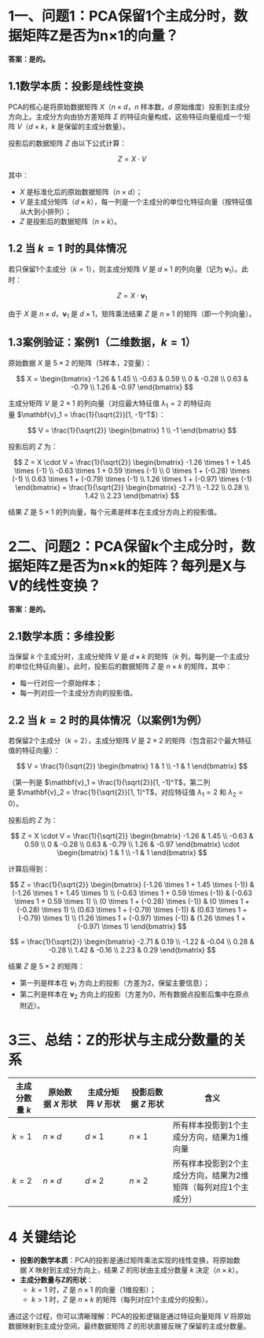 
# 1 ​**一、问题1：PCA保留1个主成分时，数据矩阵Z是否为n×1的向量？​**​

​**答案：是的。​**​

## 1.1 ​**数学本质：投影是线性变换**​

PCA的核心是将原始数据矩阵 $X$（$n \times d$，$n$ 样本数，$d$ 原始维度）投影到主成分方向上。主成分方向由协方差矩阵 $\Sigma$ 的特征向量构成，这些特征向量组成一个矩阵 $V$（$d \times k$，$k$ 是保留的主成分数量）。

投影后的数据矩阵 $Z$ 由以下公式计算：

$$
Z = X \cdot V
$$

其中：

- $X$ 是标准化后的原始数据矩阵（$n \times d$）；
- $V$ 是主成分矩阵（$d \times k$），每一列是一个主成分的单位化特征向量（按特征值从大到小排列）；
- $Z$ 是投影后的数据矩阵（$n \times k$）。

## 1.2 ​**当 $k=1$ 时的具体情况**​

若只保留1个主成分（$k=1$），则主成分矩阵 $V$ 是 $d \times 1$ 的列向量（记为 $\mathbf{v}_1$）。此时：

$$
Z = X \cdot \mathbf{v}_1
$$

由于 $X$ 是 $n \times d$，$\mathbf{v}_1$ 是 $d \times 1$，矩阵乘法结果 $Z$ 是 $n \times 1$ 的矩阵（即一个列向量）。

## 1.3 ​**案例验证：案例1（二维数据，$k=1$）​**​

原始数据 $X$ 是 $5 \times 2$ 的矩阵（5样本，2变量）：

$$
X = \begin{bmatrix}
-1.26 & 1.45 \\
-0.63 & 0.59 \\
0 & -0.28 \\
0.63 & -0.79 \\
1.26 & -0.97
\end{bmatrix}
$$

主成分矩阵 $V$ 是 $2 \times 1$ 的列向量（对应最大特征值 $\lambda_1=2$ 的特征向量 $\mathbf{v}_1 = \frac{1}{\sqrt{2}}[1, -1]^T$）：

$$
V = \frac{1}{\sqrt{2}} \begin{bmatrix} 1 \\ -1 \end{bmatrix}
$$

投影后的 $Z$ 为：

$$
Z = X \cdot V = \frac{1}{\sqrt{2}} \begin{bmatrix}
-1.26 \times 1 + 1.45 \times (-1) \\
-0.63 \times 1 + 0.59 \times (-1) \\
0 \times 1 + (-0.28) \times (-1) \\
0.63 \times 1 + (-0.79) \times (-1) \\
1.26 \times 1 + (-0.97) \times (-1)
\end{bmatrix} = \frac{1}{\sqrt{2}} \begin{bmatrix} -2.71 \\ -1.22 \\ 0.28 \\ 1.42 \\ 2.23 \end{bmatrix}
$$

结果 $Z$ 是 $5 \times 1$ 的列向量，每个元素是样本在主成分方向上的投影值。

# 2 ​**二、问题2：PCA保留k个主成分时，数据矩阵Z是否为n×k的矩阵？每列是X与V的线性变换？​**​

​**答案：是的。​**​

## 2.1 ​**数学本质：多维投影**​

当保留 $k$ 个主成分时，主成分矩阵 $V$ 是 $d \times k$ 的矩阵（$k$ 列，每列是一个主成分的单位化特征向量）。此时，投影后的数据矩阵 $Z$ 是 $n \times k$ 的矩阵，其中：

- 每一行对应一个原始样本；
- 每一列对应一个主成分方向的投影值。

## 2.2 ​**当 $k=2$ 时的具体情况（以案例1为例）​**​

若保留2个主成分（$k=2$），主成分矩阵 $V$ 是 $2 \times 2$ 的矩阵（包含前2个最大特征值的特征向量）：

$$
V = \frac{1}{\sqrt{2}} \begin{bmatrix} 1 & 1 \\ -1 & 1 \end{bmatrix}
$$

（第一列是 $\mathbf{v}_1 = \frac{1}{\sqrt{2}}[1, -1]^T$，第二列是 $\mathbf{v}_2 = \frac{1}{\sqrt{2}}[1, 1]^T$，对应特征值 $\lambda_1=2$ 和 $\lambda_2=0$）。

投影后的 $Z$ 为：

$$
Z = X \cdot V = \frac{1}{\sqrt{2}} \begin{bmatrix}
-1.26 & 1.45 \\
-0.63 & 0.59 \\
0 & -0.28 \\
0.63 & -0.79 \\
1.26 & -0.97
\end{bmatrix} \cdot \begin{bmatrix} 1 & 1 \\ -1 & 1 \end{bmatrix}
$$

计算后得到：

$$
Z = \frac{1}{\sqrt{2}} \begin{bmatrix}
(-1.26 \times 1 + 1.45 \times (-1)) & (-1.26 \times 1 + 1.45 \times 1) \\
(-0.63 \times 1 + 0.59 \times (-1)) & (-0.63 \times 1 + 0.59 \times 1) \\
(0 \times 1 + (-0.28) \times (-1)) & (0 \times 1 + (-0.28) \times 1) \\
(0.63 \times 1 + (-0.79) \times (-1)) & (0.63 \times 1 + (-0.79) \times 1) \\
(1.26 \times 1 + (-0.97) \times (-1)) & (1.26 \times 1 + (-0.97) \times 1)
\end{bmatrix}
$$

$$
= \frac{1}{\sqrt{2}} \begin{bmatrix}
-2.71 & 0.19 \\
-1.22 & -0.04 \\
0.28 & -0.28 \\
1.42 & -0.16 \\
2.23 & 0.29
\end{bmatrix}
$$

结果 $Z$ 是 $5 \times 2$ 的矩阵：

- 第一列是样本在 $\mathbf{v}_1$ 方向上的投影（方差为2，保留主要信息）；
- 第二列是样本在 $\mathbf{v}_2$ 方向上的投影（方差为0，所有数据点投影后集中在原点附近）。

# 3 ​**三、总结：Z的形状与主成分数量的关系**​

|主成分数量 $k$|原始数据 $X$ 形状|主成分矩阵 $V$ 形状|投影后数据 $Z$ 形状|含义|
|---|---|---|---|---|
|$k=1$|$n \times d$|$d \times 1$|$n \times 1$|所有样本投影到1个主成分方向，结果为1维向量|
|$k=2$|$n \times d$|$d \times 2$|$n \times 2$|所有样本投影到2个主成分方向，结果为2维矩阵（每列对应1个主成分）|

# 4 ​**关键结论**​

- ​**投影的数学本质**​：PCA的投影是通过矩阵乘法实现的线性变换，将原始数据 $X$ 映射到主成分方向上，结果 $Z$ 的形状由主成分数量 $k$ 决定（$n \times k$）。
- ​**主成分数量与Z的形状**​：
    - $k=1$ 时，$Z$ 是 $n \times 1$ 的向量（1维投影）；
    - $k>1$ 时，$Z$ 是 $n \times k$ 的矩阵（每列对应1个主成分的投影）。

通过这个过程，你可以清晰理解：PCA的投影逻辑是通过特征向量矩阵 $V$ 将原始数据映射到主成分空间，最终数据矩阵 $Z$ 的形状直接反映了保留的主成分数量。
